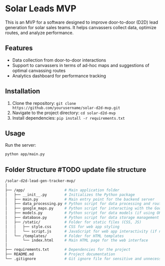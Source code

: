 # Solar Leads MVP

This is an MVP for a software designed to improve door-to-door (D2D) lead generation for solar sales teams. It helps canvassers collect data, optimize routes, and analyze performance.

## Features
- Data collection from door-to-door interactions
- Support to canvassers in terms of ad-hoc maps and suggestions of optimal canvassing routes
- Analytics dashboard for performance tracking

## Installation
1. Clone the repository: `git clone https://github.com/yourusername/solar-d2d-mvp.git`
2. Navigate to the project directory: `cd solar-d2d-mvp`
3. Install dependencies: `pip install -r requirements.txt`

## Usage
Run the server:
```bash
python app/main.py
```

## Folder Structure #TODO update file structure
```bash
/solar-d2d-lead-gen-tracker-mvp/
│
├── /app/                  # Main application folder
│   ├── __init__.py        # Initializes the Python package
│   ├── main.py            # Main entry point for the backend server
│   ├── data_processing.py # Python script for data processing and route optimization
│   ├── google_maps.py     # Python script for interacting with the Google Maps API
│   ├── models.py          # Python script for data models (if using ORM)
│   ├── database.py        # Python script for data storage management
│   ├── /static/           # Folder for static files (CSS, JS)
│   │   ├── style.css      # CSS for web app styling
│   │   └── script.js      # JavaScript for web app interactivity (if needed)
│   └── /templates/        # Folder for HTML templates
│       └── index.html     # Main HTML page for the web interface
│
├── requirements.txt       # Dependencies for the project
├── README.md              # Project documentation
└── .gitignore             # Git ignore file for sensitive and unnecessary files
```